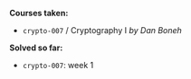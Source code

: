 **Courses taken:**

 - `crypto-007` / Cryptography I *by Dan Boneh*

**Solved so far:**

 - `crypto-007`: week 1
